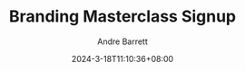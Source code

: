 ---
title: "Branding Masterclass Signup"
date: 2024-3-18T11:10:36+08:00
draft: false
language: en
description: Branding For Profit Masterclass Registration
author: "Andre Barrett"
image: "images/business-coaching-cover.jpg"
images: ["images/business-coaching-cover.jpg"]
keywords: "Andre Barret, Business Coaching, Startups, Marketing, Sales, Branding, Entrepreneurship"
type: page
layout: branding-masterclass-signup
---